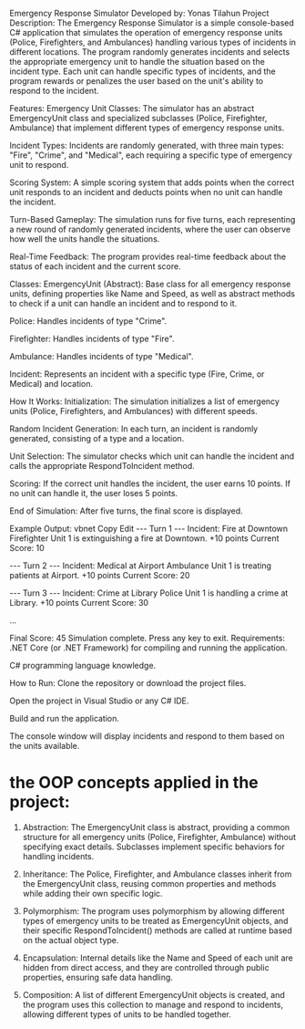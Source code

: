 Emergency Response Simulator
Developed by: Yonas Tilahun
Project Description:
The Emergency Response Simulator is a simple console-based C# application that simulates the operation of emergency response units (Police, Firefighters, and Ambulances) handling various types of incidents in different locations. The program randomly generates incidents and selects the appropriate emergency unit to handle the situation based on the incident type. Each unit can handle specific types of incidents, and the program rewards or penalizes the user based on the unit's ability to respond to the incident.

Features:
Emergency Unit Classes: The simulator has an abstract EmergencyUnit class and specialized subclasses (Police, Firefighter, Ambulance) that implement different types of emergency response units.

Incident Types: Incidents are randomly generated, with three main types: "Fire", "Crime", and "Medical", each requiring a specific type of emergency unit to respond.

Scoring System: A simple scoring system that adds points when the correct unit responds to an incident and deducts points when no unit can handle the incident.

Turn-Based Gameplay: The simulation runs for five turns, each representing a new round of randomly generated incidents, where the user can observe how well the units handle the situations.

Real-Time Feedback: The program provides real-time feedback about the status of each incident and the current score.

Classes:
EmergencyUnit (Abstract): Base class for all emergency response units, defining properties like Name and Speed, as well as abstract methods to check if a unit can handle an incident and to respond to it.

Police: Handles incidents of type "Crime".

Firefighter: Handles incidents of type "Fire".

Ambulance: Handles incidents of type "Medical".

Incident: Represents an incident with a specific type (Fire, Crime, or Medical) and location.

How It Works:
Initialization: The simulation initializes a list of emergency units (Police, Firefighters, and Ambulances) with different speeds.

Random Incident Generation: In each turn, an incident is randomly generated, consisting of a type and a location.

Unit Selection: The simulator checks which unit can handle the incident and calls the appropriate RespondToIncident method.

Scoring: If the correct unit handles the incident, the user earns 10 points. If no unit can handle it, the user loses 5 points.

End of Simulation: After five turns, the final score is displayed.

Example Output:
vbnet
Copy
Edit
--- Turn 1 ---
Incident: Fire at Downtown
Firefighter Unit 1 is extinguishing a fire at Downtown.
+10 points
Current Score: 10

--- Turn 2 ---
Incident: Medical at Airport
Ambulance Unit 1 is treating patients at Airport.
+10 points
Current Score: 20

--- Turn 3 ---
Incident: Crime at Library
Police Unit 1 is handling a crime at Library.
+10 points
Current Score: 30

...

Final Score: 45
Simulation complete. Press any key to exit.
Requirements:
.NET Core (or .NET Framework) for compiling and running the application.

C# programming language knowledge.

How to Run:
Clone the repository or download the project files.

Open the project in Visual Studio or any C# IDE.

Build and run the application.

The console window will display incidents and respond to them based on the units available.
# the OOP concepts applied in the project:

1. Abstraction:
The EmergencyUnit class is abstract, providing a common structure for all emergency units (Police, Firefighter, Ambulance) without specifying exact details. Subclasses implement specific behaviors for handling incidents.

2. Inheritance:
The Police, Firefighter, and Ambulance classes inherit from the EmergencyUnit class, reusing common properties and methods while adding their own specific logic.

3. Polymorphism:
The program uses polymorphism by allowing different types of emergency units to be treated as EmergencyUnit objects, and their specific RespondToIncident() methods are called at runtime based on the actual object type.

4. Encapsulation:
Internal details like the Name and Speed of each unit are hidden from direct access, and they are controlled through public properties, ensuring safe data handling.

5. Composition:
A list of different EmergencyUnit objects is created, and the program uses this collection to manage and respond to incidents, allowing different types of units to be handled together.
